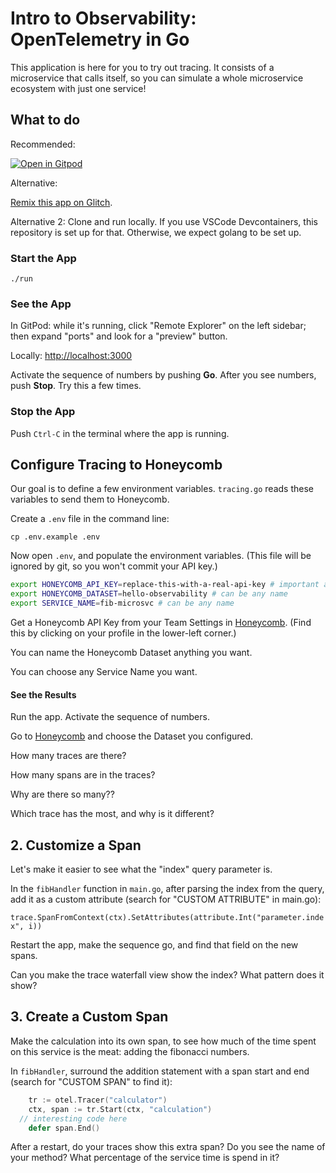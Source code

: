 # Intro to Observability: OpenTelemetry in Go

This application is here for you to try out tracing.
It consists of a microservice that calls itself, so you can simulate
a whole microservice ecosystem with just one service!

## What to do

Recommended:

[![Open in Gitpod](https://gitpod.io/button/open-in-gitpod.svg)](https://gitpod.io/#https://github.com/honeycombio/intro-to-o11y-go)

Alternative:

[Remix this app on Glitch](https://glitch.com/edit/#!/intro-to-o11y-go).

Alternative 2: Clone and run locally. If you use VSCode Devcontainers, this repository is set up for that. Otherwise, we expect golang to be set up.

### Start the App

`./run`

### See the App

In GitPod: while it's running, click "Remote Explorer" on the left sidebar; then expand "ports" and look for a "preview" button.

Locally: [http://localhost:3000](http://localhost:3000)

Activate the sequence of numbers by pushing **Go**. After you see numbers, push **Stop**. Try this a few times.

### Stop the App

Push `Ctrl-C` in the terminal where the app is running.

## Configure Tracing to Honeycomb

Our goal is to define a few environment variables. `tracing.go` reads these variables to send them to Honeycomb.

Create a `.env` file in the command line:

`cp .env.example .env`

Now open `.env`, and populate the environment variables. (This file will be ignored by git, so you won't commit your API key.)

```bash
export HONEYCOMB_API_KEY=replace-this-with-a-real-api-key # important and unique to you
export HONEYCOMB_DATASET=hello-observability # can be any name
export SERVICE_NAME=fib-microsvc # can be any name
```

Get a Honeycomb API Key from your Team Settings in [Honeycomb](https://ui.honeycomb.io).
(Find this by clicking on your profile in the lower-left corner.)

You can name the Honeycomb Dataset anything you want.

You can choose any Service Name you want.

#### See the Results

Run the app. Activate the sequence of numbers.

Go to [Honeycomb](https://ui.honeycomb.io) and choose the Dataset you configured.

How many traces are there?

How many spans are in the traces?

Why are there so many??

Which trace has the most, and why is it different?

## 2. Customize a Span

Let's make it easier to see what the "index" query parameter is.

In the `fibHandler` function in `main.go`, after parsing the index from the query, add it as a custom attribute (search for "CUSTOM ATTRIBUTE" in main.go):

`trace.SpanFromContext(ctx).SetAttributes(attribute.Int("parameter.index", i))`

Restart the app, make the sequence go, and find that field on the new spans.

Can you make the trace waterfall view show the index? What pattern does it show?

## 3. Create a Custom Span

Make the calculation into its own span, to see how much of the time spent on this service is the meat: adding the fibonacci numbers.

In `fibHandler`, surround the addition statement with a span start and end (search for "CUSTOM SPAN" to find it):

```go
	tr := otel.Tracer("calculator")
	ctx, span := tr.Start(ctx, "calculation")
  // interesting code here
	defer span.End()
```

After a restart, do your traces show this extra span?
Do you see the name of your method?
What percentage of the service time is spend in it?
